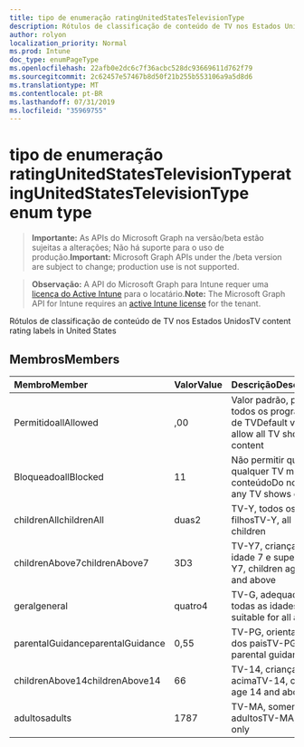 ```yaml
---
title: tipo de enumeração ratingUnitedStatesTelevisionType
description: Rótulos de classificação de conteúdo de TV nos Estados Unidos
author: rolyon
localization_priority: Normal
ms.prod: Intune
doc_type: enumPageType
ms.openlocfilehash: 22afb0e2dc6c7f36acbc528dc93669611d762f79
ms.sourcegitcommit: 2c62457e57467b8d50f21b255b553106a9a5d8d6
ms.translationtype: MT
ms.contentlocale: pt-BR
ms.lasthandoff: 07/31/2019
ms.locfileid: "35969755"
---
```

# <a name="ratingunitedstatestelevisiontype-enum-type"></a><span data-ttu-id="e72cc-103">tipo de enumeração ratingUnitedStatesTelevisionType</span><span class="sxs-lookup"><span data-stu-id="e72cc-103">ratingUnitedStatesTelevisionType enum type</span></span>

> <span data-ttu-id="e72cc-104">**Importante:** As APIs do Microsoft Graph na versão/beta estão sujeitas a alterações; Não há suporte para o uso de produção.</span><span class="sxs-lookup"><span data-stu-id="e72cc-104">**Important:** Microsoft Graph APIs under the /beta version are subject to change; production use is not supported.</span></span>

> <span data-ttu-id="e72cc-105">**Observação:** A API do Microsoft Graph para Intune requer uma [licença do Active Intune](https://go.microsoft.com/fwlink/?linkid=839381) para o locatário.</span><span class="sxs-lookup"><span data-stu-id="e72cc-105">**Note:** The Microsoft Graph API for Intune requires an [active Intune license](https://go.microsoft.com/fwlink/?linkid=839381) for the tenant.</span></span>

<span data-ttu-id="e72cc-106">Rótulos de classificação de conteúdo de TV nos Estados Unidos</span><span class="sxs-lookup"><span data-stu-id="e72cc-106">TV content rating labels in United States</span></span>

## <a name="members"></a><span data-ttu-id="e72cc-107">Membros</span><span class="sxs-lookup"><span data-stu-id="e72cc-107">Members</span></span>
|<span data-ttu-id="e72cc-108">Membro</span><span class="sxs-lookup"><span data-stu-id="e72cc-108">Member</span></span>|<span data-ttu-id="e72cc-109">Valor</span><span class="sxs-lookup"><span data-stu-id="e72cc-109">Value</span></span>|<span data-ttu-id="e72cc-110">Descrição</span><span class="sxs-lookup"><span data-stu-id="e72cc-110">Description</span></span>|
|:---|:---|:---|
|<span data-ttu-id="e72cc-111">Permitido</span><span class="sxs-lookup"><span data-stu-id="e72cc-111">allAllowed</span></span>|<span data-ttu-id="e72cc-112">,0</span><span class="sxs-lookup"><span data-stu-id="e72cc-112">0</span></span>|<span data-ttu-id="e72cc-113">Valor padrão, permitir todos os programas de TV</span><span class="sxs-lookup"><span data-stu-id="e72cc-113">Default value, allow all TV shows content</span></span>|
|<span data-ttu-id="e72cc-114">Bloqueado</span><span class="sxs-lookup"><span data-stu-id="e72cc-114">allBlocked</span></span>|<span data-ttu-id="e72cc-115">1</span><span class="sxs-lookup"><span data-stu-id="e72cc-115">1</span></span>|<span data-ttu-id="e72cc-116">Não permitir que qualquer TV mostre conteúdo</span><span class="sxs-lookup"><span data-stu-id="e72cc-116">Do not allow any TV shows content</span></span>|
|<span data-ttu-id="e72cc-117">childrenAll</span><span class="sxs-lookup"><span data-stu-id="e72cc-117">childrenAll</span></span>|<span data-ttu-id="e72cc-118">duas</span><span class="sxs-lookup"><span data-stu-id="e72cc-118">2</span></span>|<span data-ttu-id="e72cc-119">TV-Y, todos os filhos</span><span class="sxs-lookup"><span data-stu-id="e72cc-119">TV-Y, all children</span></span>|
|<span data-ttu-id="e72cc-120">childrenAbove7</span><span class="sxs-lookup"><span data-stu-id="e72cc-120">childrenAbove7</span></span>|<span data-ttu-id="e72cc-121">3D</span><span class="sxs-lookup"><span data-stu-id="e72cc-121">3</span></span>|<span data-ttu-id="e72cc-122">TV-Y7, crianças da idade 7 e superior</span><span class="sxs-lookup"><span data-stu-id="e72cc-122">TV-Y7, children age 7 and above</span></span>|
|<span data-ttu-id="e72cc-123">geral</span><span class="sxs-lookup"><span data-stu-id="e72cc-123">general</span></span>|<span data-ttu-id="e72cc-124">quatro</span><span class="sxs-lookup"><span data-stu-id="e72cc-124">4</span></span>|<span data-ttu-id="e72cc-125">TV-G, adequada para todas as idades</span><span class="sxs-lookup"><span data-stu-id="e72cc-125">TV-G, suitable for all ages</span></span>|
|<span data-ttu-id="e72cc-126">parentalGuidance</span><span class="sxs-lookup"><span data-stu-id="e72cc-126">parentalGuidance</span></span>|<span data-ttu-id="e72cc-127">0,5</span><span class="sxs-lookup"><span data-stu-id="e72cc-127">5</span></span>|<span data-ttu-id="e72cc-128">TV-PG, orientação dos pais</span><span class="sxs-lookup"><span data-stu-id="e72cc-128">TV-PG, parental guidance</span></span>|
|<span data-ttu-id="e72cc-129">childrenAbove14</span><span class="sxs-lookup"><span data-stu-id="e72cc-129">childrenAbove14</span></span>|<span data-ttu-id="e72cc-130">6</span><span class="sxs-lookup"><span data-stu-id="e72cc-130">6</span></span>|<span data-ttu-id="e72cc-131">TV-14, crianças 14 e acima</span><span class="sxs-lookup"><span data-stu-id="e72cc-131">TV-14, children age 14 and above</span></span>|
|<span data-ttu-id="e72cc-132">adultos</span><span class="sxs-lookup"><span data-stu-id="e72cc-132">adults</span></span>|<span data-ttu-id="e72cc-133">178</span><span class="sxs-lookup"><span data-stu-id="e72cc-133">7</span></span>|<span data-ttu-id="e72cc-134">TV-MA, somente adultos</span><span class="sxs-lookup"><span data-stu-id="e72cc-134">TV-MA, adults only</span></span>|





